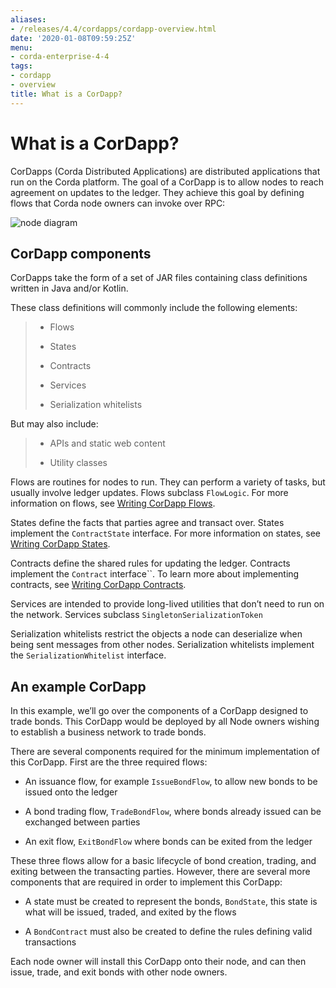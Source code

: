 ```yaml
---
aliases:
- /releases/4.4/cordapps/cordapp-overview.html
date: '2020-01-08T09:59:25Z'
menu:
- corda-enterprise-4-4
tags:
- cordapp
- overview
title: What is a CorDapp?
---
```



# What is a CorDapp?

CorDapps (Corda Distributed Applications) are distributed applications that run on the Corda platform. The goal of a
            CorDapp is to allow nodes to reach agreement on updates to the ledger. They achieve this goal by defining flows that
            Corda node owners can invoke over RPC:

![node diagram](cordapps/../resources/node-diagram.png "node diagram")
## CorDapp components

CorDapps take the form of a set of JAR files containing class definitions written in Java and/or Kotlin.

These class definitions will commonly include the following elements:

> 
> 
> * Flows
> 
> 
> * States
> 
> 
> * Contracts
> 
> 
> * Services
> 
> 
> * Serialization whitelists
> 
> 
But may also include:

> 
> 
> * APIs and static web content
> 
> 
> * Utility classes
> 
> 
Flows are routines for nodes to run. They can perform a variety of tasks, but usually involve ledger updates. Flows
                subclass `FlowLogic`. For more information on flows, see [Writing CorDapp Flows](api-flows.md).

States define the facts that parties agree and transact over. States implement the `ContractState` interface. For more
                information on states, see [Writing CorDapp States](api-states.md).

Contracts define the shared rules for updating the ledger. Contracts implement the `Contract` interface``. To learn
                more about implementing contracts, see [Writing CorDapp Contracts](api-contracts.md).

Services are intended to provide long-lived utilities that don’t need to run on the network. Services subclass `SingletonSerializationToken`

Serialization whitelists restrict the objects a node can deserialize when being sent messages from other nodes.
                Serialization whitelists implement the `SerializationWhitelist` interface.


## An example CorDapp

In this example, we’ll go over the components of a CorDapp designed to trade bonds. This CorDapp would be deployed by all
                Node owners wishing to establish a business network to trade bonds.

There are several components required for the minimum implementation of this CorDapp. First are the three required flows:


* An issuance flow, for example `IssueBondFlow`, to allow new bonds to be issued onto the ledger


* A bond trading flow, `TradeBondFlow`, where bonds already issued can be exchanged between parties


* An exit flow, `ExitBondFlow` where bonds can be exited from the ledger


These three flows allow for a basic lifecycle of bond creation, trading, and exiting between the transacting parties.
                However, there are several more components that are required in order to implement this CorDapp:


* A state must be created to represent the bonds, `BondState`, this state is what will be issued, traded, and exited by the flows


* A `BondContract` must also be created to define the rules defining valid transactions


Each node owner will install this CorDapp onto their node, and can then issue, trade, and exit bonds with other node owners.


